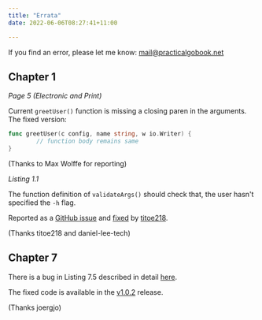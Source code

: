 ```yaml
---
title: "Errata"
date: 2022-06-06T08:27:41+11:00

---
```


If you find an error, please let me know: mail@practicalgobook.net

## Chapter 1

*Page 5 (Electronic and Print)*

Current `greetUser()` function is missing a closing paren in the arguments. The fixed version:

```go
func greetUser(c config, name string, w io.Writer) {
        // function body remains same
}
```

(Thanks to Max Wolffe for reporting)

*Listing 1.1*

The function definition of `validateArgs()` should check that, the user hasn't
specified the `-h` flag.

Reported as a [GitHub issue](https://github.com/practicalgo/code/issues/5) and
[fixed]() by [titoe218](https://github.com/titoe218). 

(Thanks titoe218 and daniel-lee-tech)

## Chapter 7

There is a bug in Listing 7.5 described in detail [here](https://github.com/practicalgo/code/issues/11). 

The fixed code is available in the [v1.0.2](https://github.com/practicalgo/code/releases/tag/v1.0.2) release.

(Thanks joergjo)
